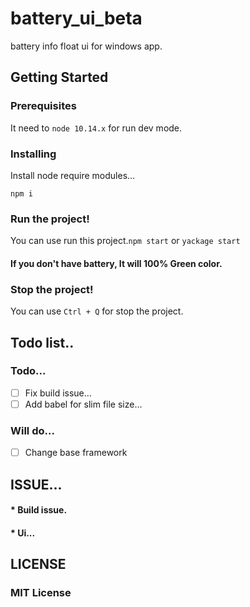 # battery_ui_beta
battery info float ui for windows app.

## Getting Started

### Prerequisites
It need to `node 10.14.x` for run dev mode.

### Installing
Install node require modules...
```
npm i
```
### Run the project!
You can use run this project.`npm start` or `yackage start`
#### If you don't have battery, It will 100% Green color.

### Stop the project!
You can use `Ctrl + Q` for stop the project.

## Todo list..
### Todo...
- [ ] Fix build issue...
- [ ] Add babel for slim file size...

### Will do...
- [ ] Change base framework

## ISSUE...
#### * Build issue.
#### * Ui...


## LICENSE
### MIT License
